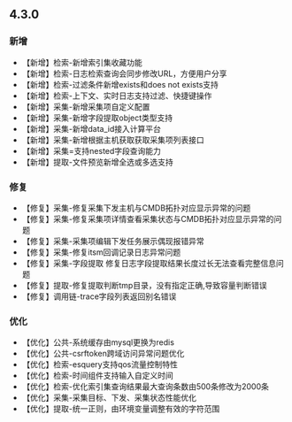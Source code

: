 ## 4.3.0
### 新增
- 【新增】检索-新增索引集收藏功能
- 【新增】检索-日志检索查询会同步修改URL，方便用户分享
- 【新增】检索-过滤条件新增exists和does not exists支持
- 【新增】检索-上下文、实时日志支持过滤、快捷键操作
- 【新增】采集-新增采集项自定义配置
- 【新增】采集-新增字段提取object类型支持
- 【新增】采集-新增data_id接入计算平台
- 【新增】采集-新增根据主机获取获取采集项列表接口
- 【新增】采集=支持nested字段查询能力
- 【新增】提取-文件预览新增全选或多选支持
### 修复
- 【修复】采集-修复采集下发主机与CMDB拓扑对应显示异常的问题
- 【修复】采集-修复采集项详情查看采集状态与CMDB拓扑对应显示异常的问题
- 【修复】采集-采集项编辑下发任务展示偶现报错异常
- 【修复】采集-修复itsm回调记录日志异常问题
- 【修复】采集-字段提取 修复日志字段提取结果长度过长无法查看完整信息问题
- 【修复】提取-修复提取判断tmp目录，没有指定正确,导致容量判断错误
- 【修复】调用链-trace字段列表返回别名错误
### 优化
- 【优化】公共-系统缓存由mysql更换为redis
- 【优化】公共-csrftoken跨域访问异常问题优化
- 【优化】检索-esquery支持qos流量控制特性
- 【优化】检索-时间组件支持输入自定义时间
- 【优化】检索-优化索引集查询结果最大查询条数由500条修改为2000条
- 【优化】采集-采集目标、下发、采集状态性能优化
- 【优化】提取-统一正则，由环境变量调整有效的字符范围